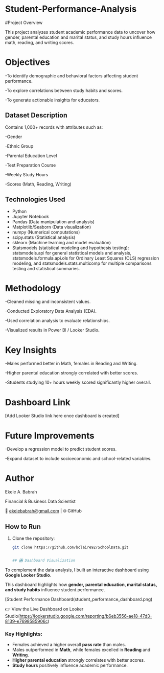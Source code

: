 # Student-Performance-Analysis
#Project Overview

This project analyzes student academic performance data to uncover how gender, parental education and marital status, and study hours influence math, reading, and writing scores.

# Objectives

-To identify demographic and behavioral factors affecting student performance.

-To explore correlations between study habits and scores.

-To generate actionable insights for educators.

## Dataset Description
Contains 1,000+ records with attributes such as:

-Gender

-Ethnic Group

-Parental Education Level

-Test Preparation Course

-Weekly Study Hours

-Scores (Math, Reading, Writing)

## Technologies Used
- Python
- Jupyter Notebook
- Pandas (Data manipulation and analysis)
- Matplotlib/Seaborn (Data visualization)
- numpy (Numerical computations)
- scipy.stats (Statistical analysis)
- sklearn (Machine learning and model evaluation)
- Statsmodels (statistical modeling and hypothesis testing):
statsmodels.api for general statistical models and analysis,
statsmodels.formula.api.ols for Ordinary Least Squares (OLS) regression modeling, and
statsmodels.stats.multicomp for multiple comparisons testing and statistical summaries.

# Methodology

-Cleaned missing and inconsistent values.

-Conducted Exploratory Data Analysis (EDA).

-Used correlation analysis to evaluate relationships.

-Visualized results in Power BI / Looker Studio.

# Key Insights
-Males performed better in Math, females in Reading and Writing.

-Higher parental education strongly correlated with better scores.

-Students studying 10+ hours weekly scored significantly higher overall.

# Dashboard Link

[Add Looker Studio link here once dashboard is created]

# Future Improvements
-Develop a regression model to predict student scores.

-Expand dataset to include socioeconomic and school-related variables.

# Author

Ekele A. Babrah

Financial & Business Data Scientist

📧 ekelebabrah@gmail.com
 | 🌐 GitHub


## How to Run
1. Clone the repository:
   ```bash
   git clone https://github.com/bclaire92/SchoolData.git


   ## 🎛️ Dashboard Visualization

To complement the data analysis, I built an interactive dashboard using **Google Looker Studio**.

This dashboard highlights how **gender, parental education, marital status, and study habits** influence student performance.

[Student Performance Dashboard(student_performance_dashboard.png)

👉 View the Live Dashboard on Looker Studio(https://lookerstudio.google.com/reporting/b6eb3556-ae18-47d3-8139-e7698585906c)

### Key Highlights:
- Females achieved a higher overall **pass rate** than males.
- Males outperformed in **Math**, while females excelled in **Reading** and **Writing**.
- **Higher parental education** strongly correlates with better scores.
- **Study hours** positively influence academic performance.

